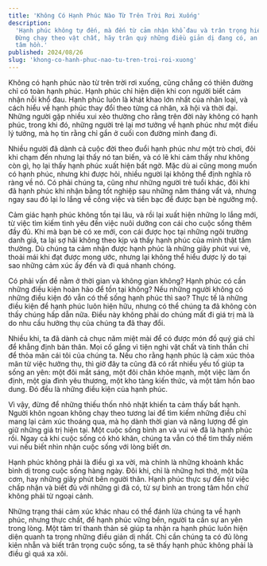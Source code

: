 ```yaml
---
title: 'Không Có Hạnh Phúc Nào Từ Trên Trời Rơi Xuống'
description:
  'Hạnh phúc không tự đến, mà đến từ cảm nhận khổ đau và trân trọng hiện tại.
  Đừng chạy theo vật chất, hãy trân quý những điều giản dị đang có, an yên trong
  tâm hồn.'
published: 2024/08/26
slug: 'khong-co-hanh-phuc-nao-tu-tren-troi-roi-xuong'
---
```


Không có hạnh phúc nào từ trên trời rơi xuống, cũng chẳng có thiên đường chỉ có
toàn hạnh phúc. Hạnh phúc chỉ hiện diện khi con người biết cảm nhận nỗi khổ đau.
Hạnh phúc luôn là khát khao lớn nhất của nhân loại, và cách hiểu về hạnh phúc
thay đổi theo từng cá nhân, xã hội và thời đại. Những người gặp nhiều xui xẻo
thường cho rằng trên đời này không có hạnh phúc, trong khi đó, những người trẻ
lại mơ tưởng về hạnh phúc như một điều lý tưởng, mà họ tin rằng chỉ gần ở cuối
con đường mình đang đi.

Nhiều người đã dành cả cuộc đời theo đuổi hạnh phúc như một trò chơi, đôi khi
chạm đến nhưng lại thấy nó tan biến, và có lẽ khi cảm thấy như không còn gì, họ
lại thấy hạnh phúc xuất hiện bất ngờ. Mặc dù ai cũng mong muốn có hạnh phúc,
nhưng khi được hỏi, nhiều người lại không thể định nghĩa rõ ràng về nó. Có phải
chúng ta, cũng như những người trẻ tuổi khác, đôi khi đã hạnh phúc khi nhận bằng
tốt nghiệp sau những năm tháng vất vả, nhưng ngay sau đó lại lo lắng về công
việc và tiền bạc để được bạn bè ngưỡng mộ.

Cảm giác hạnh phúc không tồn tại lâu, và rồi lại xuất hiện những lo lắng mới, từ
việc tìm kiếm tình yêu đến việc nuôi dưỡng con cái cho cuộc sống thêm đầy đủ.
Khi mà bạn bè có xe mới, con cái được học tại những ngôi trường danh giá, ta lại
sợ hãi không theo kịp và thấy hạnh phúc của mình thật tầm thường. Dù chúng ta
cảm nhận được hạnh phúc là những giây phút vui vẻ, thoải mái khi đạt được mong
ước, nhưng lại không thể hiểu được lý do tại sao những cảm xúc ấy đến và đi quá
nhanh chóng.

Có phải vấn đề nằm ở thời gian và không gian không? Hạnh phúc có cần những điều
kiện hoàn hảo để tồn tại không? Nếu những người không có những điều kiện đó vẫn
có thể sống hạnh phúc thì sao? Thực tế là những điều kiện để hạnh phúc luôn hiện
hữu, nhưng có thể chúng ta đã không còn thấy chúng hấp dẫn nữa. Điều này không
phải do chúng mất đi giá trị mà là do nhu cầu hưởng thụ của chúng ta đã thay
đổi.

Nhiều khi, ta đã dành cả chục năm miệt mài để có được món đồ quý giá chỉ để
khẳng định bản thân. Mọi cố gắng vì tiện nghi vật chất và tinh thần chỉ để thỏa
mãn cái tôi của chúng ta. Nếu cho rằng hạnh phúc là cảm xúc thỏa mãn từ việc
hưởng thụ, thì giờ đây ta cũng đã có rất nhiều yếu tố giúp ta sống an yên: một
đôi mắt sáng, một đôi chân khỏe mạnh, một việc làm ổn định, một gia đình yêu
thương, một kho tàng kiến thức, và một tâm hồn bao dung. Đó đều là những điều
kiện của hạnh phúc.

Vì vậy, đừng để những thiếu thốn nhỏ nhặt khiến ta cảm thấy bất hạnh. Người khôn
ngoan không chạy theo tương lai để tìm kiếm những điều chỉ mang lại cảm xúc
thoáng qua, mà họ dành thời gian và năng lượng để gìn giữ những giá trị hiện
tại. Một cuộc sống bình an và vui vẻ đã là hạnh phúc rồi. Ngay cả khi cuộc sống
có khó khăn, chúng ta vẫn có thể tìm thấy niềm vui nếu biết nhìn nhận cuộc sống
với lòng biết ơn.

Hạnh phúc không phải là điều gì xa vời, mà chính là những khoảnh khắc bình dị
trong cuộc sống hàng ngày. Đôi khi, chỉ là những hơi thở, một bữa cơm, hay những
giây phút bên người thân. Hạnh phúc thực sự đến từ việc chấp nhận và biết đủ với
những gì đã có, từ sự bình an trong tâm hồn chứ không phải từ ngoại cảnh.

Những trạng thái cảm xúc khác nhau có thể đánh lừa chúng ta về hạnh phúc, nhưng
thực chất, để hạnh phúc vững bền, người ta cần sự an yên trong lòng. Một tâm trí
thanh thản sẽ giúp ta nhận ra hạnh phúc luôn hiện diện quanh ta trong những điều
giản dị nhất. Chỉ cần chúng ta có đủ lòng kiên nhẫn và biết trân trọng cuộc
sống, ta sẽ thấy hạnh phúc không phải là điều gì quá xa xôi.
